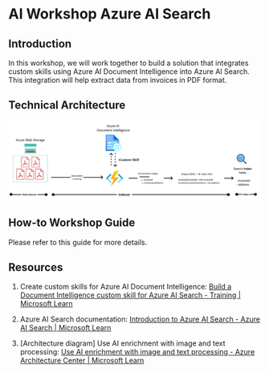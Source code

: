 # AI Workshop Azure AI Search

## Introduction

In this workshop, we will work together to build a solution that integrates custom skills using Azure AI Document Intelligence into Azure AI Search. This integration will help extract data from invoices in PDF format.


## Technical Architecture

![Screenshot of this workshop's technical achitecture.](media/architecture.png#lightbox)


## How-to Workshop Guide

Please refer to this guide for more details.


## Resources
1.	Create custom skills for Azure AI Document Intelligence: [Build a Document Intelligence custom skill for Azure AI Search - Training | Microsoft Learn](https://learn.microsoft.com/en-us/training/modules/build-form-recognizer-custom-skill-for-azure-cognitive-search/)

2.	Azure AI Search documentation: [Introduction to Azure AI Search - Azure AI Search | Microsoft Learn](https://learn.microsoft.com/en-us/azure/search/search-what-is-azure-search)

3.	[Architecture diagram] Use AI enrichment with image and text processing: [Use AI enrichment with image and text processing - Azure Architecture Center | Microsoft Learn](https://learn.microsoft.com/en-us/azure/architecture/solution-ideas/articles/ai-search-skillsets)

